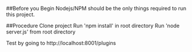 ##Before you Begin
Nodejs/NPM should be the only things required to run this project.

##Procedure
Clone project
Run 'npm install' in root directory
Run 'node server.js' from root directory

Test by going to http://localhost:8001/plugins
